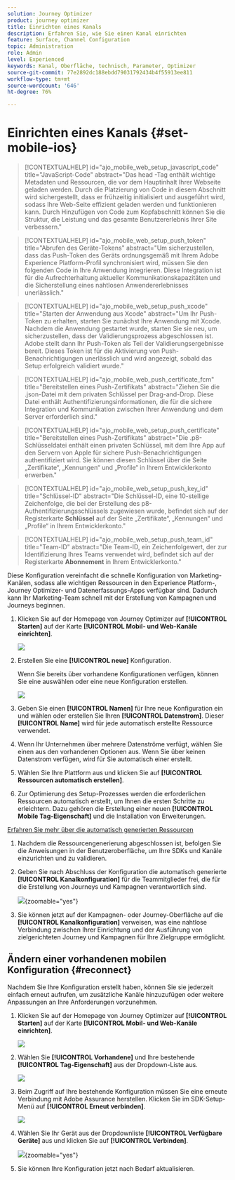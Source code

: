 ```yaml
---
solution: Journey Optimizer
product: journey optimizer
title: Einrichten eines Kanals
description: Erfahren Sie, wie Sie einen Kanal einrichten
feature: Surface, Channel Configuration
topic: Administration
role: Admin
level: Experienced
keywords: Kanal, Oberfläche, technisch, Parameter, Optimizer
source-git-commit: 77e2892dc188ebdd79031792434b4f55913ee811
workflow-type: tm+mt
source-wordcount: '646'
ht-degree: 76%

---
```


# Einrichten eines Kanals {#set-mobile-ios}

>[!CONTEXTUALHELP]
>id="ajo_mobile_web_setup_javascript_code"
>title="JavaScript-Code"
>abstract="Das head -Tag enthält wichtige Metadaten und Ressourcen, die vor dem Hauptinhalt Ihrer Webseite geladen werden. Durch die Platzierung von Code in diesem Abschnitt wird sichergestellt, dass er frühzeitig initialisiert und ausgeführt wird, sodass Ihre Web-Seite effizient geladen werden und funktionieren kann. Durch Hinzufügen von Code zum Kopfabschnitt können Sie die Struktur, die Leistung und das gesamte Benutzererlebnis Ihrer Site verbessern."

>[!CONTEXTUALHELP]
>id="ajo_mobile_web_setup_push_token"
>title="Abrufen des Geräte-Tokens"
>abstract="Um sicherzustellen, dass das Push-Token des Geräts ordnungsgemäß mit Ihrem Adobe Experience Platform-Profil synchronisiert wird, müssen Sie den folgenden Code in Ihre Anwendung integrieren. Diese Integration ist für die Aufrechterhaltung aktueller Kommunikationskapazitäten und die Sicherstellung eines nahtlosen Anwendererlebnisses unerlässlich."

>[!CONTEXTUALHELP]
>id="ajo_mobile_web_setup_push_xcode"
>title="Starten der Anwendung aus Xcode"
>abstract="Um Ihr Push-Token zu erhalten, starten Sie zunächst Ihre Anwendung mit Xcode. Nachdem die Anwendung gestartet wurde, starten Sie sie neu, um sicherzustellen, dass der Validierungsprozess abgeschlossen ist. Adobe stellt dann Ihr Push-Token als Teil der Validierungsergebnisse bereit. Dieses Token ist für die Aktivierung von Push-Benachrichtigungen unerlässlich und wird angezeigt, sobald das Setup erfolgreich validiert wurde."

>[!CONTEXTUALHELP]
>id="ajo_mobile_web_push_certificate_fcm"
>title="Bereitstellen eines Push-Zertifikats"
>abstract="Ziehen Sie die .json-Datei mit dem privaten Schlüssel per Drag-and-Drop. Diese Datei enthält Authentifizierungsinformationen, die für die sichere Integration und Kommunikation zwischen Ihrer Anwendung und dem Server erforderlich sind."

>[!CONTEXTUALHELP]
>id="ajo_mobile_web_setup_push_certificate"
>title="Bereitstellen eines Push-Zertifikats"
>abstract="Die .p8-Schlüsseldatei enthält einen privaten Schlüssel, mit dem Ihre App auf den Servern von Apple für sichere Push-Benachrichtigungen authentifiziert wird. Sie können diesen Schlüssel über die Seite „Zertifikate“, „Kennungen“ und „Profile“ in Ihrem Entwicklerkonto erwerben."

>[!CONTEXTUALHELP]
>id="ajo_mobile_web_setup_push_key_id"
>title="Schlüssel-ID"
>abstract="Die Schlüssel-ID, eine 10-stellige Zeichenfolge, die bei der Erstellung des p8-Authentifizierungsschlüssels zugewiesen wurde, befindet sich auf der Registerkarte **Schlüssel** auf der Seite „Zertifikate“, „Kennungen“ und „Profile“ in Ihrem Entwicklerkonto."

>[!CONTEXTUALHELP]
>id="ajo_mobile_web_setup_push_team_id"
>title="Team-ID"
>abstract="Die Team-ID, ein Zeichenfolgewert, der zur Identifizierung Ihres Teams verwendet wird, befindet sich auf der Registerkarte **Abonnement** in Ihrem Entwicklerkonto."


Diese Konfiguration vereinfacht die schnelle Konfiguration von Marketing-Kanälen, sodass alle wichtigen Ressourcen in den Experience Platform-, Journey Optimizer- und Datenerfassungs-Apps verfügbar sind. Dadurch kann Ihr Marketing-Team schnell mit der Erstellung von Kampagnen und Journeys beginnen.

1. Klicken Sie auf der Homepage von Journey Optimizer auf **[!UICONTROL Starten]** auf der Karte **[!UICONTROL Mobil- und Web-Kanäle einrichten]**.

   ![](assets/guided-setup-config-1.png)

1. Erstellen Sie eine **[!UICONTROL neue]** Konfiguration.

   Wenn Sie bereits über vorhandene Konfigurationen verfügen, können Sie eine auswählen oder eine neue Konfiguration erstellen.

   ![](assets/guided-setup-config-2.png)

1. Geben Sie einen **[!UICONTROL Namen]** für Ihre neue Konfiguration ein und wählen oder erstellen Sie Ihren **[!UICONTROL Datenstrom]**. Dieser **[!UICONTROL Name]** wird für jede automatisch erstellte Ressource verwendet.

1. Wenn Ihr Unternehmen über mehrere Datenströme verfügt, wählen Sie einen aus den vorhandenen Optionen aus. Wenn Sie über keinen Datenstrom verfügen, wird für Sie automatisch einer erstellt.

1. Wählen Sie Ihre Plattform aus und klicken Sie auf **[!UICONTROL Ressourcen automatisch erstellen]**.

1. Zur Optimierung des Setup-Prozesses werden die erforderlichen Ressourcen automatisch erstellt, um Ihnen die ersten Schritte zu erleichtern. Dazu gehören die Erstellung einer neuen **[!UICONTROL Mobile Tag-Eigenschaft]** und die Installation von Erweiterungen.

[Erfahren Sie mehr über die automatisch generierten Ressourcen](set-mobile-config.md#auto-create-resources)

1. Nachdem die Ressourcengenerierung abgeschlossen ist, befolgen Sie die Anweisungen in der Benutzeroberfläche, um Ihre SDKs und Kanäle einzurichten und zu validieren.

1. Geben Sie nach Abschluss der Konfiguration die automatisch generierte **[!UICONTROL Kanalkonfiguration]** für die Teammitglieder frei, die für die Erstellung von Journeys und Kampagnen verantwortlich sind.

   ![](assets/guided-setup-config-ios-8.png){zoomable="yes"}

1. Sie können jetzt auf der Kampagnen- oder Journey-Oberfläche auf die **[!UICONTROL Kanalkonfiguration]** verweisen, was eine nahtlose Verbindung zwischen Ihrer Einrichtung und der Ausführung von zielgerichteten Journey und Kampagnen für Ihre Zielgruppe ermöglicht.

## Ändern einer vorhandenen mobilen Konfiguration {#reconnect}

Nachdem Sie Ihre Konfiguration erstellt haben, können Sie sie jederzeit einfach erneut aufrufen, um zusätzliche Kanäle hinzuzufügen oder weitere Anpassungen an Ihre Anforderungen vorzunehmen.

1. Klicken Sie auf der Homepage von Journey Optimizer auf **[!UICONTROL Starten]** auf der Karte **[!UICONTROL Mobil- und Web-Kanäle einrichten]**.

   ![](assets/guided-setup-config-1.png)

1. Wählen Sie **[!UICONTROL Vorhandene]** und Ihre bestehende **[!UICONTROL Tag-Eigenschaft]** aus der Dropdown-Liste aus.

   ![](assets/guided-setup-config-ios-9.png)

1. Beim Zugriff auf Ihre bestehende Konfiguration müssen Sie eine erneute Verbindung mit Adobe Assurance herstellen. Klicken Sie im SDK-Setup-Menü auf **[!UICONTROL Erneut verbinden]**.

   ![](assets/guided-setup-config-ios-10.png)

1. Wählen Sie Ihr Gerät aus der Dropdownliste **[!UICONTROL Verfügbare Geräte]** aus und klicken Sie auf **[!UICONTROL Verbinden]**.

   ![](assets/guided-setup-config-ios-11.png){zoomable="yes"}

1. Sie können Ihre Konfiguration jetzt nach Bedarf aktualisieren.

